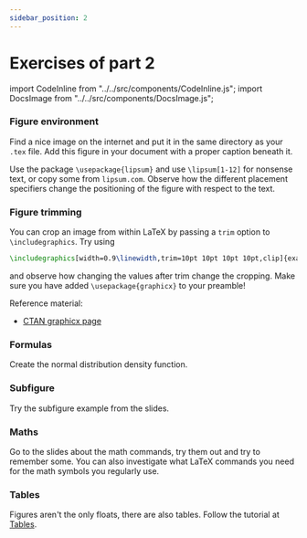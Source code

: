 ```yaml
---
sidebar_position: 2
---
```


# Exercises of part 2

import CodeInline from "../../src/components/CodeInline.js";
import DocsImage from "../../src/components/DocsImage.js";

### Figure environment

Find a nice image on the internet and put it in the same directory as your
`.tex` file. Add this figure in your document with a proper caption beneath it.

Use the package `\usepackage{lipsum}` and use `\lipsum[1-12]` for nonsense text,
or copy some from `lipsum.com`. Observe how the different placement specifiers
change the positioning of the figure with respect to the text.

### Figure trimming

You can crop an image from within LaTeX by passing a `trim` option to
`\includegraphics`. Try using
```latex
\includegraphics[width=0.9\linewidth,trim=10pt 10pt 10pt 10pt,clip]{example-image-a}
```
and observe how changing the values after trim change the cropping. Make sure
you have added `\usepackage{graphicx}` to your preamble!

Reference material:

* [CTAN graphicx page](https://ctan.org/pkg/graphicx)

### Formulas

Create the normal distribution density function.

### Subfigure

Try the subfigure example from the slides.

### Maths

Go to the slides about the math commands, try them out and try to remember some.
You can also investigate what LaTeX commands you need for the math symbols
you regularly use.

### Tables

Figures aren't the only floats, there are also tables. Follow the tutorial
at [Tables](/latex/tables).

